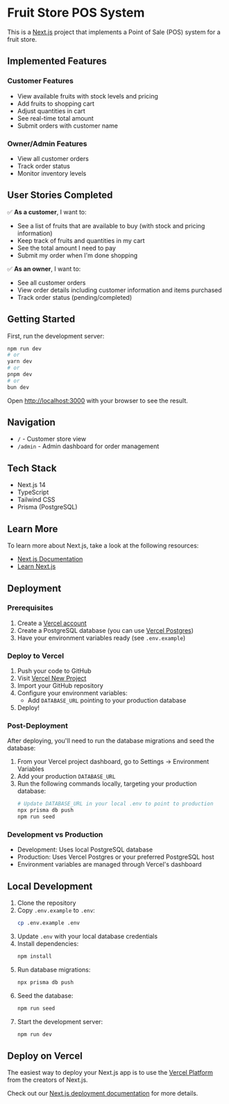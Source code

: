 # Fruit Store POS System

This is a [Next.js](https://nextjs.org) project that implements a Point of Sale (POS) system for a fruit store.

## Implemented Features

### Customer Features
- View available fruits with stock levels and pricing
- Add fruits to shopping cart
- Adjust quantities in cart
- See real-time total amount
- Submit orders with customer name

### Owner/Admin Features
- View all customer orders
- Track order status
- Monitor inventory levels

## User Stories Completed

✅ **As a customer**, I want to:
- See a list of fruits that are available to buy (with stock and pricing information)
- Keep track of fruits and quantities in my cart
- See the total amount I need to pay
- Submit my order when I'm done shopping

✅ **As an owner**, I want to:
- See all customer orders
- View order details including customer information and items purchased
- Track order status (pending/completed)

## Getting Started

First, run the development server:

```bash
npm run dev
# or
yarn dev
# or
pnpm dev
# or
bun dev
```

Open [http://localhost:3000](http://localhost:3000) with your browser to see the result.

## Navigation

- `/` - Customer store view
- `/admin` - Admin dashboard for order management

## Tech Stack

- Next.js 14
- TypeScript
- Tailwind CSS
- Prisma (PostgreSQL)

## Learn More

To learn more about Next.js, take a look at the following resources:

- [Next.js Documentation](https://nextjs.org/docs)
- [Learn Next.js](https://nextjs.org/learn)

## Deployment

### Prerequisites
1. Create a [Vercel account](https://vercel.com/signup)
2. Create a PostgreSQL database (you can use [Vercel Postgres](https://vercel.com/docs/storage/vercel-postgres))
3. Have your environment variables ready (see `.env.example`)

### Deploy to Vercel

1. Push your code to GitHub
2. Visit [Vercel New Project](https://vercel.com/new)
3. Import your GitHub repository
4. Configure your environment variables:
   - Add `DATABASE_URL` pointing to your production database
5. Deploy!

### Post-Deployment

After deploying, you'll need to run the database migrations and seed the database:

1. From your Vercel project dashboard, go to Settings → Environment Variables
2. Add your production `DATABASE_URL`
3. Run the following commands locally, targeting your production database:
   ```bash
   # Update DATABASE_URL in your local .env to point to production
   npx prisma db push
   npm run seed
   ```

### Development vs Production

- Development: Uses local PostgreSQL database
- Production: Uses Vercel Postgres or your preferred PostgreSQL host
- Environment variables are managed through Vercel's dashboard

## Local Development

1. Clone the repository
2. Copy `.env.example` to `.env`:
   ```bash
   cp .env.example .env
   ```
3. Update `.env` with your local database credentials
4. Install dependencies:
   ```bash
   npm install
   ```
5. Run database migrations:
   ```bash
   npx prisma db push
   ```
6. Seed the database:
   ```bash
   npm run seed
   ```
7. Start the development server:
   ```bash
   npm run dev
   ```

## Deploy on Vercel

The easiest way to deploy your Next.js app is to use the [Vercel Platform](https://vercel.com/new?utm_medium=default-template&filter=next.js&utm_source=create-next-app&utm_campaign=create-next-app-readme) from the creators of Next.js.

Check out our [Next.js deployment documentation](https://nextjs.org/docs/app/building-your-application/deploying) for more details.
